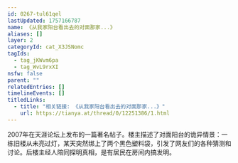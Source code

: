 ```yaml
---
id: 0267-tul61qel
lastUpdated: 1757166787
name: 《从我家阳台看出去的对面那家...》
aliases: []
layer: 2
categoryId: cat_X3JSNomc
tagIds:
  - tag_jKWvm6pa
  - tag_WvL9rxXI
nsfw: false
parent: ""
relatedEntries: []
timelineEvents: []
titledLinks:
  - title: "相关链接: 《从我家阳台看出去的对面那家...》"
    url: https://tianya.at/thread/0/12251386/1.html
---
```


2007年在天涯论坛上发布的一篇著名帖子。楼主描述了对面阳台的诡异情景：一栋旧楼从未亮过灯，某天突然绑上了两个黑色塑料袋，引发了网友们的各种猜测和讨论。后楼主经人陪同探明真相，是有居民在房间内搞发明。